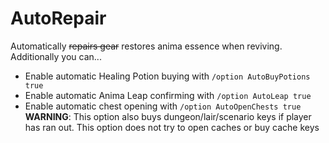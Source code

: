 # AutoRepair

Automatically ~~repairs gear~~ restores anima essence when reviving.  
Additionally you can...  
* Enable automatic Healing Potion buying with `/option AutoBuyPotions true`  
* Enable automatic Anima Leap confirming with `/option AutoLeap true`  
* Enable automatic chest opening with `/option AutoOpenChests true`  
**WARNING**: This option also buys dungeon/lair/scenario keys if player has ran out. This option does not try to open caches or buy cache keys  
